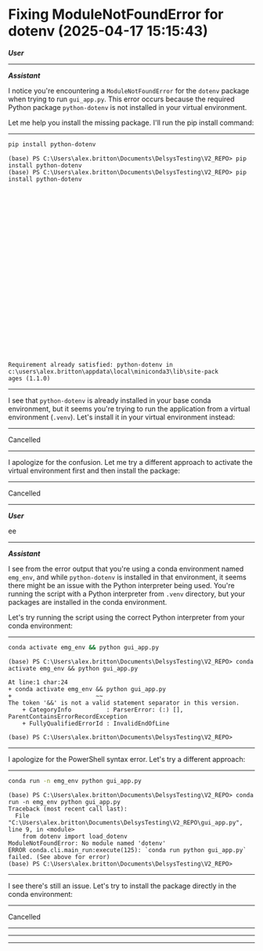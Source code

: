 <!-- Generated by SpecStory -->

# Fixing ModuleNotFoundError for dotenv (2025-04-17 15:15:43)

_**User**_



---

_**Assistant**_

I notice you're encountering a `ModuleNotFoundError` for the `dotenv` package when trying to run `gui_app.py`. This error occurs because the required Python package `python-dotenv` is not installed in your virtual environment.

Let me help you install the missing package. I'll run the pip install command:


---

```bash
pip install python-dotenv
```

```
(base) PS C:\Users\alex.britton\Documents\DelsysTesting\V2_REPO> pip install python-dotenv
(base) PS C:\Users\alex.britton\Documents\DelsysTesting\V2_REPO> pip install python-dotenv


























Requirement already satisfied: python-dotenv in c:\users\alex.britton\appdata\local\miniconda3\lib\site-pack
ages (1.1.0)
```

---

I see that `python-dotenv` is already installed in your base conda environment, but it seems you're trying to run the application from a virtual environment (`.venv`). Let's install it in your virtual environment instead:



---

Cancelled

---

I apologize for the confusion. Let me try a different approach to activate the virtual environment first and then install the package:



---

Cancelled

---

_**User**_

ee

---

_**Assistant**_

I see from the error output that you're using a conda environment named `emg_env`, and while `python-dotenv` is installed in that environment, it seems there might be an issue with the Python interpreter being used. You're running the script with a Python interpreter from `.venv` directory, but your packages are installed in the conda environment.

Let's try running the script using the correct Python interpreter from your conda environment:

---

```bash
conda activate emg_env && python gui_app.py
```

```
(base) PS C:\Users\alex.britton\Documents\DelsysTesting\V2_REPO> conda activate emg_env && python gui_app.py

At line:1 char:24
+ conda activate emg_env && python gui_app.py
+                        ~~
The token '&&' is not a valid statement separator in this version.
    + CategoryInfo          : ParserError: (:) [], ParentContainsErrorRecordException
    + FullyQualifiedErrorId : InvalidEndOfLine

(base) PS C:\Users\alex.britton\Documents\DelsysTesting\V2_REPO>
```

---

I apologize for the PowerShell syntax error. Let's try a different approach:

---

```bash
conda run -n emg_env python gui_app.py
```

```
(base) PS C:\Users\alex.britton\Documents\DelsysTesting\V2_REPO> conda run -n emg_env python gui_app.py
Traceback (most recent call last):
  File "C:\Users\alex.britton\Documents\DelsysTesting\V2_REPO\gui_app.py", line 9, in <module>
    from dotenv import load_dotenv
ModuleNotFoundError: No module named 'dotenv'
ERROR conda.cli.main_run:execute(125): `conda run python gui_app.py` failed. (See above for error)
(base) PS C:\Users\alex.britton\Documents\DelsysTesting\V2_REPO>
```

---

I see there's still an issue. Let's try to install the package directly in the conda environment:

---

Cancelled

---



---



---

